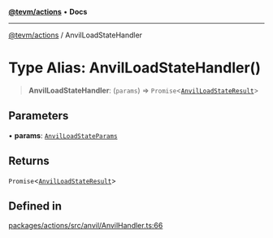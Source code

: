 [**@tevm/actions**](../README.md) • **Docs**

***

[@tevm/actions](../globals.md) / AnvilLoadStateHandler

# Type Alias: AnvilLoadStateHandler()

> **AnvilLoadStateHandler**: (`params`) => `Promise`\<[`AnvilLoadStateResult`](AnvilLoadStateResult.md)\>

## Parameters

• **params**: [`AnvilLoadStateParams`](AnvilLoadStateParams.md)

## Returns

`Promise`\<[`AnvilLoadStateResult`](AnvilLoadStateResult.md)\>

## Defined in

[packages/actions/src/anvil/AnvilHandler.ts:66](https://github.com/evmts/tevm-monorepo/blob/main/packages/actions/src/anvil/AnvilHandler.ts#L66)
